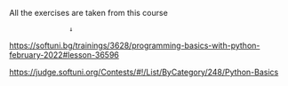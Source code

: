 All the exercises are taken from this course
                 
                   ↓ 

https://softuni.bg/trainings/3628/programming-basics-with-python-february-2022#lesson-36596

https://judge.softuni.org/Contests/#!/List/ByCategory/248/Python-Basics
